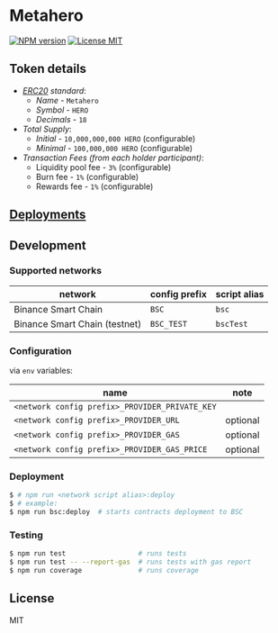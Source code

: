 # Metahero

[![NPM version][npm-image]][npm-url]
[![License MIT][license-image]][license-url]

## Token details

* _[ERC20](https://github.com/ethereum/EIPs/blob/master/EIPS/eip-20.md)  standard_: 
  * _Name_ - `Metahero`
  * _Symbol_ - `HERO`
  * _Decimals_ - `18`
* _Total Supply_:
  * _Initial_ - `10,000,000,000 HERO` (configurable)
  * _Minimal_ - `100,000,000 HERO` (configurable)
* _Transaction Fees (from each holder participant)_:
    * Liquidity pool fee - `3%` (configurable) 
    * Burn fee - `1%` (configurable)
    * Rewards fee - `1%` (configurable)

## [Deployments](../deployments/README.md)

## Development

### Supported networks

| network | config prefix | script alias |
| --- | --- | --- |
| Binance Smart Chain | `BSC` | `bsc` |
| Binance Smart Chain (testnet) | `BSC_TEST` | `bscTest` |

### Configuration

via `env` variables:

| name | note |
| --- | --- |
| `<network config prefix>_PROVIDER_PRIVATE_KEY` | |
| `<network config prefix>_PROVIDER_URL` | optional |
| `<network config prefix>_PROVIDER_GAS` | optional |
| `<network config prefix>_PROVIDER_GAS_PRICE` | optional |

### Deployment

```bash
$ # npm run <network script alias>:deploy
$ # example:
$ npm run bsc:deploy  # starts contracts deployment to BSC
```

### Testing

```bash
$ npm run test                  # runs tests
$ npm run test -- --report-gas  # runs tests with gas report
$ npm run coverage              # runs coverage
```

## License

MIT

[npm-image]: https://badge.fury.io/js/%40metahero%2Fcontracts.svg
[npm-url]: https://npmjs.org/package/@metahero/contracts
[license-image]: https://img.shields.io/badge/License-MIT-yellow.svg
[license-url]: https://github.com/metahero-token/metahero-contracts/blob/master/LICENSE
